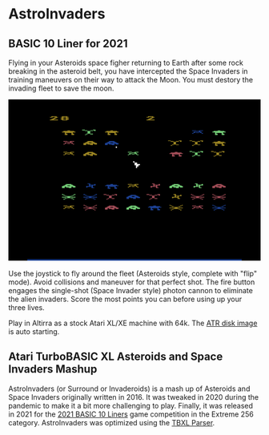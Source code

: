 # AstroInvaders
## BASIC 10 Liner for 2021

Flying in your Asteroids space figher returning to Earth after some rock breaking in the asteroid belt, you have intercepted the Space Invaders in training maneuvers on their way to attack the Moon. You must destory the invading fleet to save the moon. 

![Screen Capture](https://github.com/jeffpiep/astro-invaders/blob/master/submission/astroinvaders.png?raw=true)

Use the joystick to fly around the fleet (Asteroids style, complete with "flip" mode). Avoid collisions and maneuver for that perfect shot. The fire button engages the single-shot (Space Invader style) photon cannon to eliminate the alien invaders. Score the most points you can before using up your three lives.

Play in Altirra as a stock Atari XL/XE machine with 64k. The [ATR disk image](https://github.com/jeffpiep/astro-invaders/releases/download/V1.0/astroinvaders.atr) is auto starting. 

## Atari TurboBASIC XL Asteroids and Space Invaders Mashup

AstroInvaders (or Surround or Invaderoids) is a mash up of Asteroids and Space Invaders originally written in 2016. It was tweaked in 2020 during the pandemic to make it a bit more challenging to play. Finally, it was released in 2021 for the [2021 BASIC 10 Liners](https://gkanold.wixsite.com/homeputerium/rules2021) game competition in the Extreme 256 category. AstroInvaders was optimized using the [TBXL Parser](https://github.com/dmsc/tbxl-parser).




